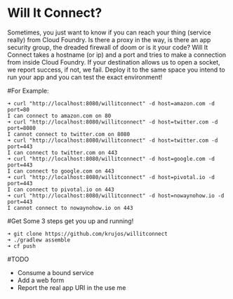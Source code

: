 Will It Connect?
================

Sometimes, you just want to know if you can reach your thing (service really) from Cloud Foundry. Is there a proxy in the way, is there an app security group, the dreaded firewall of doom or is it your code? Will It Connect takes a hostname (or ip) and a port and tries to make a connection from inside Cloud Foundry. If your destination allows us to open a socket, we report success, if not, we fail. Deploy it to the same space you intend to run your app and you can test the exact environment! 


#For Example: 

```
➜ curl "http://localhost:8080/willitconnect" -d host=amazon.com -d port=80                          
I can connect to amazon.com on 80                                                                                                  ➜ curl "http://localhost:8080/willitconnect" -d host=twitter.com -d port=8080                       
I cannot connect to twitter.com on 8080                                                                                            ➜ curl "http://localhost:8080/willitconnect" -d host=twitter.com -d port=443                        
I can connect to twitter.com on 443                                                                                                ➜ curl "http://localhost:8080/willitconnect" -d host=google.com -d port=443                         
I can connect to google.com on 443                                                                                                 ➜ curl "http://localhost:8080/willitconnect" -d host=pivotal.io -d port=443                         
I can connect to pivotal.io on 443                                                                                                 ➜ curl "http://localhost:8080/willitconnect" -d host=nowaynohow.io -d port=443                      
I cannot connect to nowaynohow.io on 443                                                                                           
```

#Get Some
3 steps get you up and running!

```
➜ git clone https://github.com/krujos/willitconnect
➜ ./gradlew assemble
➜ cf push
```

#TODO
* Consume a bound service
* Add a web form
* Report the real app URI in the use me